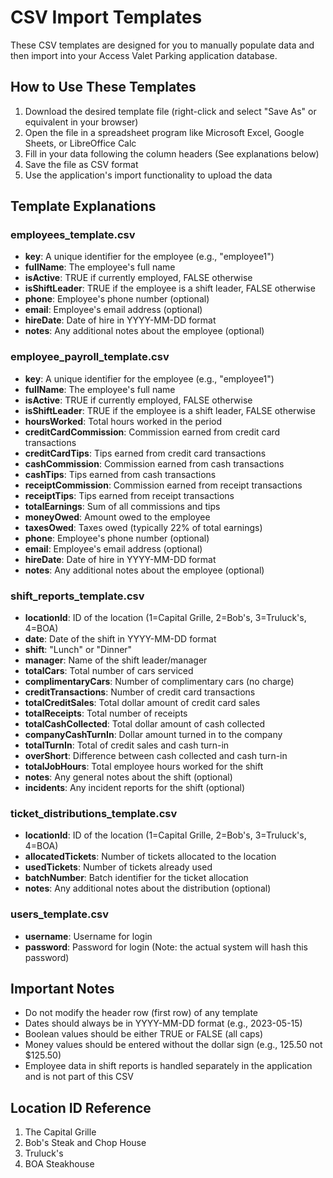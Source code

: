 # CSV Import Templates

These CSV templates are designed for you to manually populate data and then import into your Access Valet Parking application database.

## How to Use These Templates

1. Download the desired template file (right-click and select "Save As" or equivalent in your browser)
2. Open the file in a spreadsheet program like Microsoft Excel, Google Sheets, or LibreOffice Calc
3. Fill in your data following the column headers (See explanations below)
4. Save the file as CSV format
5. Use the application's import functionality to upload the data

## Template Explanations

### employees_template.csv
- **key**: A unique identifier for the employee (e.g., "employee1")
- **fullName**: The employee's full name
- **isActive**: TRUE if currently employed, FALSE otherwise
- **isShiftLeader**: TRUE if the employee is a shift leader, FALSE otherwise
- **phone**: Employee's phone number (optional)
- **email**: Employee's email address (optional)
- **hireDate**: Date of hire in YYYY-MM-DD format
- **notes**: Any additional notes about the employee (optional)

### employee_payroll_template.csv
- **key**: A unique identifier for the employee (e.g., "employee1")
- **fullName**: The employee's full name
- **isActive**: TRUE if currently employed, FALSE otherwise
- **isShiftLeader**: TRUE if the employee is a shift leader, FALSE otherwise
- **hoursWorked**: Total hours worked in the period
- **creditCardCommission**: Commission earned from credit card transactions
- **creditCardTips**: Tips earned from credit card transactions
- **cashCommission**: Commission earned from cash transactions
- **cashTips**: Tips earned from cash transactions
- **receiptCommission**: Commission earned from receipt transactions
- **receiptTips**: Tips earned from receipt transactions
- **totalEarnings**: Sum of all commissions and tips
- **moneyOwed**: Amount owed to the employee
- **taxesOwed**: Taxes owed (typically 22% of total earnings)
- **phone**: Employee's phone number (optional)
- **email**: Employee's email address (optional)
- **hireDate**: Date of hire in YYYY-MM-DD format
- **notes**: Any additional notes about the employee (optional)

### shift_reports_template.csv
- **locationId**: ID of the location (1=Capital Grille, 2=Bob's, 3=Truluck's, 4=BOA)
- **date**: Date of the shift in YYYY-MM-DD format
- **shift**: "Lunch" or "Dinner"
- **manager**: Name of the shift leader/manager
- **totalCars**: Total number of cars serviced
- **complimentaryCars**: Number of complimentary cars (no charge)
- **creditTransactions**: Number of credit card transactions
- **totalCreditSales**: Total dollar amount of credit card sales
- **totalReceipts**: Total number of receipts
- **totalCashCollected**: Total dollar amount of cash collected
- **companyCashTurnIn**: Dollar amount turned in to the company
- **totalTurnIn**: Total of credit sales and cash turn-in
- **overShort**: Difference between cash collected and cash turn-in
- **totalJobHours**: Total employee hours worked for the shift
- **notes**: Any general notes about the shift (optional)
- **incidents**: Any incident reports for the shift (optional)

### ticket_distributions_template.csv
- **locationId**: ID of the location (1=Capital Grille, 2=Bob's, 3=Truluck's, 4=BOA)
- **allocatedTickets**: Number of tickets allocated to the location
- **usedTickets**: Number of tickets already used
- **batchNumber**: Batch identifier for the ticket allocation
- **notes**: Any additional notes about the distribution (optional)

### users_template.csv
- **username**: Username for login
- **password**: Password for login (Note: the actual system will hash this password)

## Important Notes
- Do not modify the header row (first row) of any template
- Dates should always be in YYYY-MM-DD format (e.g., 2023-05-15)
- Boolean values should be either TRUE or FALSE (all caps)
- Money values should be entered without the dollar sign (e.g., 125.50 not $125.50)
- Employee data in shift reports is handled separately in the application and is not part of this CSV

## Location ID Reference
1. The Capital Grille
2. Bob's Steak and Chop House
3. Truluck's
4. BOA Steakhouse